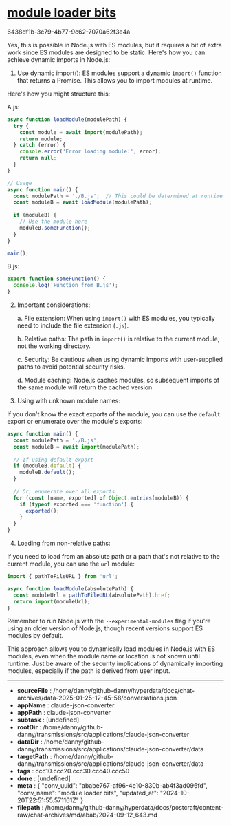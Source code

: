 # [module loader bits](https://claude.ai/chat/ababe767-af96-4e10-830b-ab4f3ad096fd)

6438df1b-3c79-4b77-9c62-7070a62f3e4a

 Yes, this is possible in Node.js with ES modules, but it requires a bit of extra work since ES modules are designed to be static. Here's how you can achieve dynamic imports in Node.js:

1. Use dynamic import():
   ES modules support a dynamic `import()` function that returns a Promise. This allows you to import modules at runtime.

Here's how you might structure this:

A.js:
```javascript
async function loadModule(modulePath) {
  try {
    const module = await import(modulePath);
    return module;
  } catch (error) {
    console.error('Error loading module:', error);
    return null;
  }
}

// Usage
async function main() {
  const modulePath = './B.js';  // This could be determined at runtime
  const moduleB = await loadModule(modulePath);
  
  if (moduleB) {
    // Use the module here
    moduleB.someFunction();
  }
}

main();
```

B.js:
```javascript
export function someFunction() {
  console.log('Function from B.js');
}
```

2. Important considerations:

   a. File extension: When using `import()` with ES modules, you typically need to include the file extension (`.js`).

   b. Relative paths: The path in `import()` is relative to the current module, not the working directory.

   c. Security: Be cautious when using dynamic imports with user-supplied paths to avoid potential security risks.

   d. Module caching: Node.js caches modules, so subsequent imports of the same module will return the cached version.

3. Using with unknown module names:

If you don't know the exact exports of the module, you can use the `default` export or enumerate over the module's exports:

```javascript
async function main() {
  const modulePath = './B.js';
  const moduleB = await import(modulePath);
  
  // If using default export
  if (moduleB.default) {
    moduleB.default();
  }
  
  // Or, enumerate over all exports
  for (const [name, exported] of Object.entries(moduleB)) {
    if (typeof exported === 'function') {
      exported();
    }
  }
}
```

4. Loading from non-relative paths:

If you need to load from an absolute path or a path that's not relative to the current module, you can use the `url` module:

```javascript
import { pathToFileURL } from 'url';

async function loadModule(absolutePath) {
  const moduleUrl = pathToFileURL(absolutePath).href;
  return import(moduleUrl);
}
```

Remember to run Node.js with the `--experimental-modules` flag if you're using an older version of Node.js, though recent versions support ES modules by default.

This approach allows you to dynamically load modules in Node.js with ES modules, even when the module name or location is not known until runtime. Just be aware of the security implications of dynamically importing modules, especially if the path is derived from user input.

---

* **sourceFile** : /home/danny/github-danny/hyperdata/docs/chat-archives/data-2025-01-25-12-45-58/conversations.json
* **appName** : claude-json-converter
* **appPath** : claude-json-converter
* **subtask** : [undefined]
* **rootDir** : /home/danny/github-danny/transmissions/src/applications/claude-json-converter
* **dataDir** : /home/danny/github-danny/transmissions/src/applications/claude-json-converter/data
* **targetPath** : /home/danny/github-danny/transmissions/src/applications/claude-json-converter/data
* **tags** : ccc10.ccc20.ccc30.ccc40.ccc50
* **done** : [undefined]
* **meta** : {
  "conv_uuid": "ababe767-af96-4e10-830b-ab4f3ad096fd",
  "conv_name": "module loader bits",
  "updated_at": "2024-10-20T22:51:55.571161Z"
}
* **filepath** : /home/danny/github-danny/hyperdata/docs/postcraft/content-raw/chat-archives/md/abab/2024-09-12_643.md